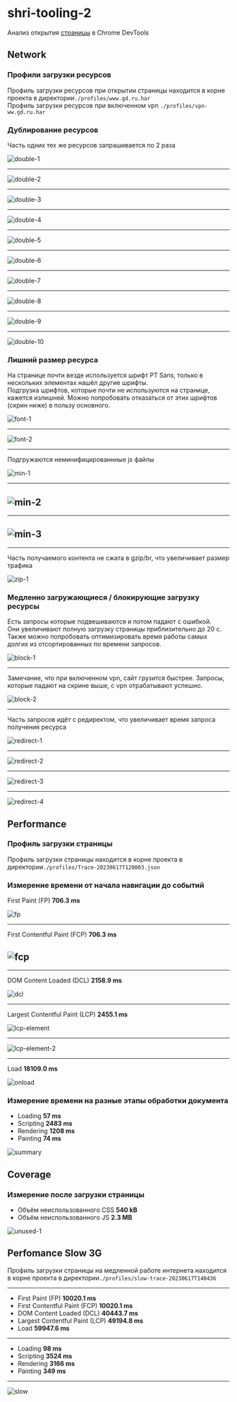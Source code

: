 # shri-tooling-2

Анализ открытия [страницы](https://www.gd.ru/articles/9039-finansovyy-kontroldevtools) в Chrome DevTools

## Network

### Профили загрузки ресурсов

Профиль загрузки ресурсов при открытии страницы находится в корне проекта в директории`./profiles/www.gd.ru.har`<br>
Профиль загрузки ресурсов при включенном vpn `./profiles/vpn-ww.gd.ru.har`

### Дублирование ресурсов

Часть одних тех же ресурсов запрашивается по 2 раза

![double-1](https://github.com/AlexanderStreltsov/shri-tooling-2/assets/56827313/d2667257-64f3-4fad-8741-7c89a0c2b6bf)

---

![double-2](https://github.com/AlexanderStreltsov/shri-tooling-2/assets/56827313/e04b1766-a58d-4db4-8849-21804fdd040a)

---

![double-3](https://github.com/AlexanderStreltsov/shri-tooling-2/assets/56827313/f79ee725-45e7-4f1c-bf49-2084efa709af)

---

![double-4](https://github.com/AlexanderStreltsov/shri-tooling-2/assets/56827313/daf9497a-25b4-4382-881a-b087da945edb)

---

![double-5](https://github.com/AlexanderStreltsov/shri-tooling-2/assets/56827313/e81b5b4c-7ced-4027-844b-1c37b8b9d1ab)

---

![double-6](https://github.com/AlexanderStreltsov/shri-tooling-2/assets/56827313/916c9af4-c8ad-4672-a28d-f69a9a052e9f)

---

![double-7](https://github.com/AlexanderStreltsov/shri-tooling-2/assets/56827313/27124b4f-eabb-48a1-ab01-d19586618bd7)

---

![double-8](https://github.com/AlexanderStreltsov/shri-tooling-2/assets/56827313/340e4623-8d93-4e08-a8b7-af1aa518467a)

---

![double-9](https://github.com/AlexanderStreltsov/shri-tooling-2/assets/56827313/13ce3c88-f24e-46dc-be9e-5190a6ad58d2)

---

![double-10](https://github.com/AlexanderStreltsov/shri-tooling-2/assets/56827313/32d130d1-02cb-4642-b383-7c8513468431)

### Лишний размер ресурса

На странице почти везде используется шрифт PT Sans, только в нескольких элементах нашёл другие шрифты.<br>
Подгрузка шрифтов, которые почти не используются на странице, кажется излишней.
Можно попробовать отказаться от этих шрифтов (скрин ниже) в пользу основного.

![font-1](https://github.com/AlexanderStreltsov/shri-tooling-2/assets/56827313/e1b65c0e-a6ef-4389-8ee9-1b36ee5ce12a)

---

![font-2](https://github.com/AlexanderStreltsov/shri-tooling-2/assets/56827313/bd976de7-0343-4b94-a424-8b2fcedbf976)

---

Подгружаются неминифицированнные js файлы

![min-1](https://github.com/AlexanderStreltsov/shri-tooling-2/assets/56827313/062a5c40-7fb7-4fc2-88ce-8839017c3863)

---

## ![min-2](https://github.com/AlexanderStreltsov/shri-tooling-2/assets/56827313/f57cfe9c-bd90-4ca2-959a-82ee823b8d7c)

---

## ![min-3](https://github.com/AlexanderStreltsov/shri-tooling-2/assets/56827313/519cf62e-d2e3-400d-95ae-94dfbea507ff)

---

Часть получаемого контента не сжата в gzip/br, что увеличивает размер трафика

![zip-1](https://github.com/AlexanderStreltsov/shri-tooling-2/assets/56827313/32a3df6b-4ca3-469b-a05a-2196fa49db7c)

### Медленно загружающиеся / блокирующие загрузку ресурсы

Есть запросы которые подвешиваются и потом падают с ошибкой.<br>
Они увеличивают полную загрузку страницы приблизительно до 20 с.<br>
Также можно попробовать оптимизировать время работы самых долгих из отсортированных по времени запросов.

![block-1](https://github.com/AlexanderStreltsov/shri-tooling-2/assets/56827313/17bfa96b-b775-41b3-867c-a6cd567314b4)

---

Замечание, что при включенном vpn, сайт грузится быстрее. Запросы, которые падают на скрине выше, с vpn отрабатывают успешно.

![block-2](https://github.com/AlexanderStreltsov/shri-tooling-2/assets/56827313/5b4b3584-3241-491c-8cb6-2d7720db37d7)

---

Часть запросов идёт с редиректом, что увеличивает время запроса получения ресурса

![redirect-1](https://github.com/AlexanderStreltsov/shri-tooling-2/assets/56827313/ae7a86ec-ef7f-47a4-9e0b-2ef794e16647)<br>

---

![redirect-2](https://github.com/AlexanderStreltsov/shri-tooling-2/assets/56827313/d64a490e-01b1-4f98-8df4-8924e79fa917)<br>

---

![redirect-3](https://github.com/AlexanderStreltsov/shri-tooling-2/assets/56827313/eee608dc-3929-47cc-a3b0-7da33503d769)<br>

---

![redirect-4](https://github.com/AlexanderStreltsov/shri-tooling-2/assets/56827313/9e24e4b4-77ea-4c0c-bb56-4b2d63bdd23a)<br>

## Performance

### Профиль загрузки страницы

Профиль загрузки страницы находится в корне проекта в директории`./profiles/Trace-20230617T120003.json`<br>

### Измерение времени от начала навигации до событий

First Paint (FP) **706.3 ms**

![fp](https://github.com/AlexanderStreltsov/shri-tooling-2/assets/56827313/53ce9a00-acb3-4115-980f-5ca1ae53fe44)

---

First Contentful Paint (FCP) **706.3 ms**

## ![fcp](https://github.com/AlexanderStreltsov/shri-tooling-2/assets/56827313/f4a4441e-3f13-41ba-bc18-17ba4676119d)

---

DOM Content Loaded (DCL) **2158.9 ms**

![dcl](https://github.com/AlexanderStreltsov/shri-tooling-2/assets/56827313/eac7fde8-4653-4002-8698-a80c71096cc6)

---

Largest Contentful Paint (LCP) **2455.1 ms**

![lcp-element](https://github.com/AlexanderStreltsov/shri-tooling-2/assets/56827313/04ac518d-c460-4491-b817-f69769bed19a)

---

![lcp-element-2](https://github.com/AlexanderStreltsov/shri-tooling-2/assets/56827313/0e755a1f-edb7-49d3-9db1-969052d67181)

---

Load **18109.0 ms**

![onload](https://github.com/AlexanderStreltsov/shri-tooling-2/assets/56827313/18b6673a-f449-4dce-8f4b-d3e3d5bcebc6)

### Измерение времени на разные этапы обработки документа

- Loading **57 ms**
- Scripting **2483 ms**
- Rendering **1208 ms**
- Painting **74 ms**

![summary](https://github.com/AlexanderStreltsov/shri-tooling-2/assets/56827313/b90edda0-9114-470e-93c0-daeda4b2c6e2)

## Coverage

### Измерение после загрузки страницы

- Oбъём неиспользованного CSS **540 kB**
- Объём неиспользованного JS **2.3 MB**

![unused-1](https://github.com/AlexanderStreltsov/shri-tooling-2/assets/56827313/876857aa-1740-41e3-8afc-739c4bd03a0d)

## Perfomance Slow 3G

Профиль загрузки страницы на медленной работе интернета находится в корне проекта в директории`./profiles/slow-trace-20230617T140436`

---

- First Paint (FP) **10020.1 ms**
- First Contentful Paint (FCP) **10020.1 ms**
- DOM Content Loaded (DCL) **40443.7 ms**
- Largest Contentful Paint (LCP) **49194.8 ms**
- Load **59947.6 ms**

---

- Loading **98 ms**
- Scripting **3524 ms**
- Rendering **3166 ms**
- Painting **349 ms**

---

![slow](https://github.com/AlexanderStreltsov/shri-tooling-2/assets/56827313/130af599-10da-4b8a-95be-4b1084becd58)
